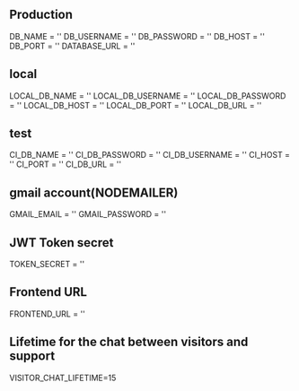 ## Production
DB_NAME = ''
DB_USERNAME = ''
DB_PASSWORD = ''
DB_HOST = ''
DB_PORT = ''
DATABASE_URL = ''

## local
LOCAL_DB_NAME = ''
LOCAL_DB_USERNAME = ''
LOCAL_DB_PASSWORD = ''
LOCAL_DB_HOST = ''
LOCAL_DB_PORT = ''
LOCAL_DB_URL = ''

## test
CI_DB_NAME = ''
CI_DB_PASSWORD = ''
CI_DB_USERNAME = ''
CI_HOST = ''
CI_PORT = ''
CI_DB_URL = ''

## gmail account(NODEMAILER)
GMAIL_EMAIL = ''
GMAIL_PASSWORD = ''

## JWT Token secret
TOKEN_SECRET = ''

## Frontend URL
FRONTEND_URL = ''

## Lifetime for the chat between visitors and support
VISITOR_CHAT_LIFETIME=15
